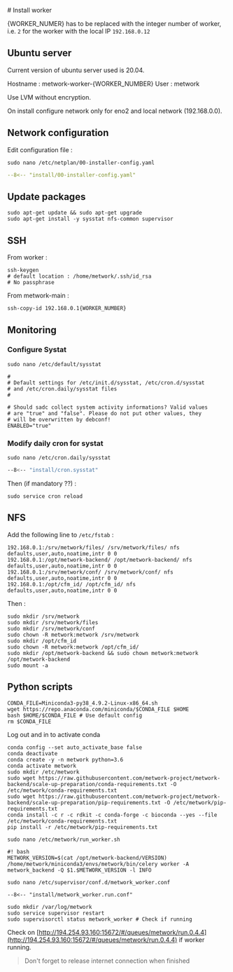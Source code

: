 # Install worker

{WORKER_NUMER} has to be replaced with the integer number of worker, i.e. `2` for the worker with the local IP `192.168.0.12`

## Ubuntu server

Current version of ubuntu server used is 20.04.

Hostname : metwork-worker-{WORKER_NUMBER}
User : metwork

Use LVM without encryption.

On install configure network only for eno2 and local network (192.168.0.0).

## Network configuration

Edit configuration file : 

```
sudo nano /etc/netplan/00-installer-config.yaml
```

```yaml
--8<-- "install/00-installer-config.yaml"
```

## Update packages

```
sudo apt-get update && sudo apt-get upgrade
sudo apt-get install -y sysstat nfs-common supervisor
```

## SSH

From worker :

```
ssh-keygen
# default location : /home/metwork/.ssh/id_rsa
# No passphrase
```

From metwork-main :

```
ssh-copy-id 192.168.0.1{WORKER_NUMBER}
```

## Monitoring

### Configure Systat


```
sudo nano /etc/default/sysstat
```

``` hl_lines="9"
#
# Default settings for /etc/init.d/sysstat, /etc/cron.d/sysstat
# and /etc/cron.daily/sysstat files
#

# Should sadc collect system activity informations? Valid values
# are "true" and "false". Please do not put other values, they
# will be overwritten by debconf!
ENABLED="true"
```

### Modify daily cron for systat

```
sudo nano /etc/cron.daily/sysstat
```

```bash hl_lines="17 19 21 23"
--8<-- "install/cron.sysstat"
```

Then (if mandatory ??) :

```
sudo service cron reload
```

## NFS

Add the following line to `/etc/fstab` :

```
192.168.0.1:/srv/metwork/files/ /srv/metwork/files/ nfs defaults,user,auto,noatime,intr 0 0 
192.168.0.1:/opt/metwork-backend/ /opt/metwork-backend/ nfs defaults,user,auto,noatime,intr 0 0
192.168.0.1:/srv/metwork/conf/ /srv/metwork/conf/ nfs defaults,user,auto,noatime,intr 0 0
192.168.0.1:/opt/cfm_id/ /opt/cfm_id/ nfs defaults,user,auto,noatime,intr 0 0
```

Then :

```
sudo mkdir /srv/metwork
sudo mkdir /srv/metwork/files
sudo mkdir /srv/metwork/conf
sudo chown -R metwork:metwork /srv/metwork
sudo mkdir /opt/cfm_id
sudo chown -R metwork:metwork /opt/cfm_id/
sudo mkdir /opt/metwork-backend && sudo chown metwork:metwork /opt/metwork-backend
sudo mount -a
```

## Python scripts

```
CONDA_FILE=Miniconda3-py38_4.9.2-Linux-x86_64.sh
wget https://repo.anaconda.com/miniconda/$CONDA_FILE $HOME
bash $HOME/$CONDA_FILE # Use default config
rm $CONDA_FILE
```

Log out and in to activate conda

```
conda config --set auto_activate_base false
conda deactivate
conda create -y -n metwork python=3.6
conda activate metwork
sudo mkdir /etc/metwork
sudo wget https://raw.githubusercontent.com/metwork-project/metwork-backend/scale-up-preparation/conda-requirements.txt -O /etc/metwork/conda-requirements.txt
sudo wget https://raw.githubusercontent.com/metwork-project/metwork-backend/scale-up-preparation/pip-requirements.txt -O /etc/metwork/pip-requirements.txt
conda install -c r -c rdkit -c conda-forge -c bioconda --yes --file /etc/metwork/conda-requirements.txt
pip install -r /etc/metwork/pip-requirements.txt
```

```
sudo nano /etc/metwork/run_worker.sh
```

```
#! bash
METWORK_VERSION=$(cat /opt/metwork-backend/VERSION)
/home/metwork/miniconda3/envs/metwork/bin/celery worker -A metwork_backend -Q $1.$METWORK_VERSION -l INFO
```

```
sudo nano /etc/supervisor/conf.d/metwork_worker.conf
```

    --8<-- "install/metwork_worker.run.conf"

```
sudo mkdir /var/log/metwork
sudo service supervisor restart
sudo supervisorctl status metwork_worker # Check if running
```

Check on [http://194.254.93.160:15672/#/queues/metwork/run.0.4.4](http://194.254.93.160:15672/#/queues/metwork/run.0.4.4) if worker running.

> Don't forget to release internet connection when finished
